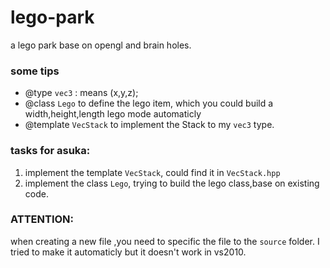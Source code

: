 # lego-park
a lego park base on opengl and brain holes.


### some tips

- @type `vec3` : means (x,y,z);
- @class `Lego` to define the lego item, which you could build a width,height,length lego mode automaticly
- @template `VecStack` to implement the Stack to my `vec3` type.



### tasks for asuka:

1. implement the template `VecStack`, could find it in `VecStack.hpp`
2. implement the class `Lego`, trying to build the lego class,base on existing code.


### ATTENTION:

when creating a new file ,you need to specific the file to the `source` folder. I tried to make it automaticly but  it doesn't work in vs2010.